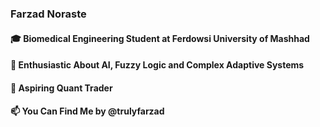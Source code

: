 ### Farzad Noraste

#### 🎓 Biomedical Engineering Student at Ferdowsi University of Mashhad 
#### 🌱 Enthusiastic About AI, Fuzzy Logic and Complex Adaptive Systems 
#### 🔭 Aspiring Quant Trader 
#### 📫 You Can Find Me by @trulyfarzad 
<!--
**TrulyFarzad/TrulyFarzad** is a ✨ _special_ ✨ repository because its `README.md` (this file) appears on your GitHub profile.

Here are some ideas to get you started:

- 🔭 I’m currently working on ...
- 🌱 I’m currently learning ...
- 👯 I’m looking to collaborate on ...
- 🤔 I’m looking for help with ...
- 💬 Ask me about ...
- 📫 How to reach me: ...
- 😄 Pronouns: ...
- ⚡ Fun fact: ...
-->
